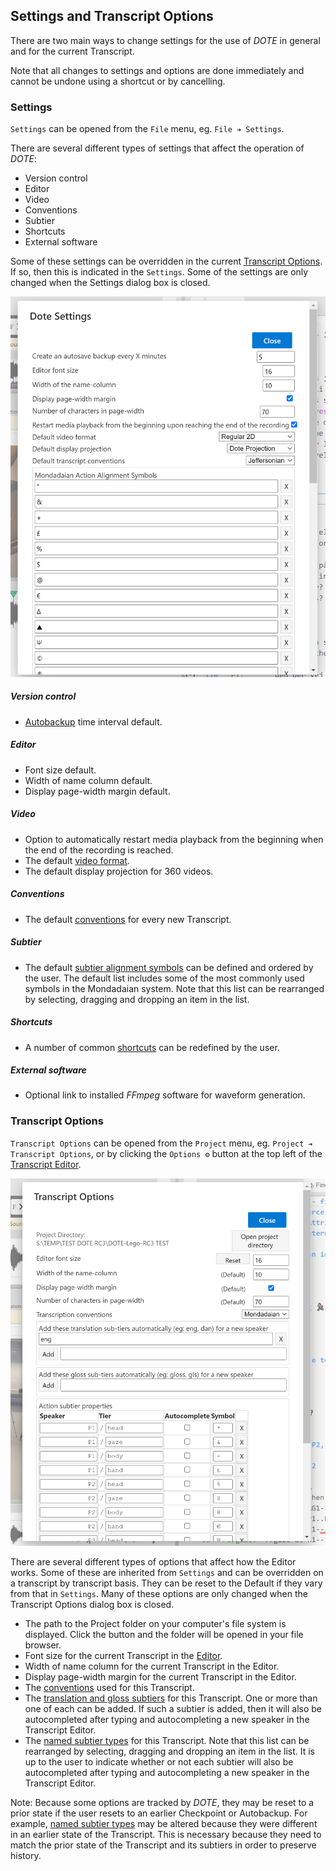 ## Settings and Transcript Options

There are two main ways to change settings for the use of _DOTE_ in general and for the current Transcript.

Note that all changes to settings and options are done immediately and cannot be undone using a shortcut or by cancelling.

### Settings

`Settings` can be opened from the `File` menu, eg. `File ➔ Settings`.

There are several different types of settings that affect the operation of _DOTE_:

- Version control
- Editor
- Video
- Conventions
- Subtier
- Shortcuts
- External software

Some of these settings can be overridden in the current [Transcript Options](#options).
If so, then this is indicated in the `Settings`.
Some of the settings are only changed when the Settings dialog box is closed.

[![Settings](images/settings/settings.png)](images/settings/settings.png)

##### Version control

- [Autobackup](versioncontrol.md) time interval default.

##### Editor

- Font size default.
- Width of name column default.
- Display page-width margin default.

##### Video

- Option to automatically restart media playback from the beginning when the end of the recording is reached.
- The default [video format](video.md).
- The default display projection for 360 videos.

##### Conventions

- The default [conventions](conventions.md) for every new Transcript.

##### Subtier

- The default [subtier alignment symbols](tiers.md) can be defined and ordered by the user.
The default list includes some of the most commonly used symbols in the Mondadaian system.
Note that this list can be rearranged by selecting, dragging and dropping an item in the list.

##### Shortcuts

- A number of common [shortcuts](commands.md) can be redefined by the user.

##### External software

- Optional link to installed _FFmpeg_ software for waveform generation.

### Transcript Options <a id='options'></a>

`Transcript Options` can be opened from the `Project` menu, eg. `Project ➔ Transcript Options`, or by clicking the `Options ⚙` button at the top left of the [Transcript Editor](editor.md).

[![Transcript Options](images/settings/options.png)](images/settings/options.png)

There are several different types of options that affect how the Editor works.
Some of these are inherited from `Settings` and can be overridden on a transcript by transcript basis.
They can be reset to the Default if they vary from that in `Settings`.
Many of these options are only changed when the Transcript Options dialog box is closed.

- The path to the Project folder on your computer's file system is displayed.
Click the button and the folder will be opened in your file browser.
- Font size for the current Transcript in the [Editor](ui.md).
- Width of name column for the current Transcript in the Editor.
- Display page-width margin for the current Transcript in the Editor.
- The [conventions](conventions.md) used for this Transcript.
- The [translation and gloss subtiers](tiers.md) for this Transcript.
One or more than one of each can be added.
If such a subtier is added, then it will also be autocompleted after typing and autocompleting a new speaker in the Transcript Editor.
- The [named subtier types](tiers.md) for this Transcript.
Note that this list can be rearranged by selecting, dragging and dropping an item in the list.
It is up to the user to indicate whether or not each subtier will also be autocompleted after typing and autocompleting a new speaker in the Transcript Editor.

Note: Because some options are tracked by _DOTE_, they may be reset to a prior state if the user resets to an earlier Checkpoint or Autobackup.
For example, [named subtier types](tiers.md) may be altered because they were different in an earlier state of the Transcript.
This is necessary because they need to match the prior state of the Transcript and its subtiers in order to preserve history.
